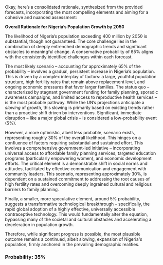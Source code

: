Okay, here’s a consolidated rationale, synthesized from the provided forecasts, incorporating the most compelling elements and aiming for a cohesive and nuanced assessment:

**Overall Rationale for Nigeria’s Population Growth by 2050**

The likelihood of Nigeria’s population exceeding 400 million by 2050 is substantial, though not guaranteed. The core challenge lies in the combination of deeply entrenched demographic trends and significant obstacles to meaningful change.  A conservative probability of 65% aligns with the consistently identified challenges within each forecast.

The most likely scenario – accounting for approximately 65% of the probability – involves a gradual, persistent increase in Nigeria’s population. This is driven by a complex interplay of factors: a large, youthful population structure, high fertility rates that remain above replacement level, and ongoing economic pressures that favor larger families. The status quo – characterized by stagnant government funding for family planning, sporadic awareness campaigns, and limited access to reproductive health services – is the most probable pathway.  While the UN’s projections anticipate a *slowing* of growth, this slowing is primarily based on existing trends rather than a proactive shift driven by interventions. Significant, immediate disruption – like a major global crisis – is considered a low-probability event (5%).

However, a more optimistic, albeit less probable, scenario exists, representing roughly 30% of the overall likelihood. This hinges on a confluence of factors requiring substantial and sustained effort. This involves a comprehensive government-led initiative – incorporating universal access to affordable family planning services, targeted education programs (particularly empowering women), and economic development efforts. The critical element is a demonstrable shift in social norms and attitudes, facilitated by effective communication and engagement with community leaders. This scenario, representing approximately 30%, is dependent on a sustained commitment to addressing the root causes of high fertility rates and overcoming deeply ingrained cultural and religious barriers to family planning.

Finally, a smaller, more speculative element, around 5% probability, suggests a transformative technological breakthrough – specifically, the rapid global adoption of a highly effective, universally accessible contraceptive technology.  This would fundamentally alter the equation, bypassing many of the societal and cultural obstacles and accelerating a deceleration in population growth.

Therefore, while significant progress is possible, the most plausible outcome remains a continued, albeit slowing, expansion of Nigeria's population, firmly anchored in the prevailing demographic realities.

### Probability: 35%